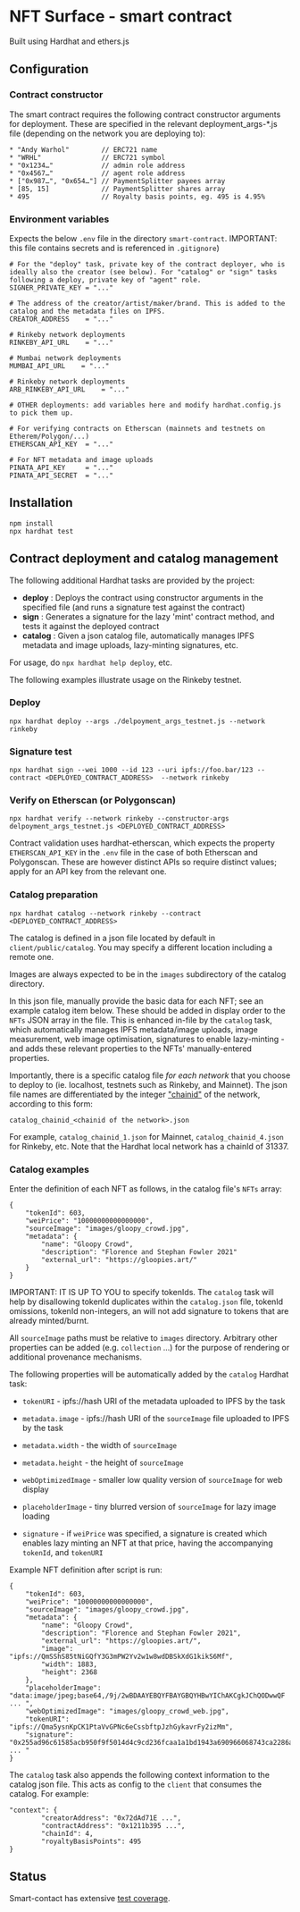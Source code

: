 # NFT Surface - smart contract

Built using Hardhat and ethers.js

## Configuration

### Contract constructor

The smart contract requires the following contract constructor arguments for deployment. These are specified in the relevant deployment_args-*.js file (depending on the network you are deploying to):

```
* "Andy Warhol"        // ERC721 name
* "WRHL"               // ERC721 symbol
* "0x1234…"            // admin role address
* "0x4567…"            // agent role address
* ["0x987…", "0x654…"] // PaymentSplitter payees array
* [85, 15]             // PaymentSplitter shares array
* 495                  // Royalty basis points, eg. 495 is 4.95%
```

### Environment variables

Expects the below `.env` file in the directory `smart-contract`. IMPORTANT: this file contains secrets and is referenced in `.gitignore`)

```
# For the "deploy" task, private key of the contract deployer, who is ideally also the creator (see below). For "catalog" or "sign" tasks following a deploy, private key of "agent" role.
SIGNER_PRIVATE_KEY = "..."

# The address of the creator/artist/maker/brand. This is added to the catalog and the metadata files on IPFS. 
CREATOR_ADDRESS    = "..."

# Rinkeby network deployments 
RINKEBY_API_URL    = "..."

# Mumbai network deployments 
MUMBAI_API_URL    = "..."

# Rinkeby network deployments 
ARB_RINKEBY_API_URL    = "..."

# OTHER deployments: add variables here and modify hardhat.config.js to pick them up.

# For verifying contracts on Etherscan (mainnets and testnets on Etherem/Polygon/...) 
ETHERSCAN_API_KEY  = "..."

# For NFT metadata and image uploads
PINATA_API_KEY     = "..."
PINATA_API_SECRET  = "..."
```

## Installation
```
npm install
npx hardhat test
```

## Contract deployment and catalog management

The following additional Hardhat tasks are provided by the project:

 * __deploy__ : Deploys the contract using constructor arguments in the specified file (and runs a signature test against the contract)
 *  __sign__ : Generates a signature for the lazy 'mint' contract method, and tests it against the deployed contract
  * __catalog__ : Given a json catalog file, automatically manages IPFS metadata and image uploads, lazy-minting signatures, etc.

For usage, do `npx hardhat help deploy`, etc.

The following examples illustrate usage on the Rinkeby testnet.

### Deploy
```
npx hardhat deploy --args ./delpoyment_args_testnet.js --network rinkeby 
```

### Signature test
```
npx hardhat sign --wei 1000 --id 123 --uri ipfs://foo.bar/123 --contract <DEPLOYED_CONTRACT_ADDRESS>  --network rinkeby
```

### Verify on Etherscan (or Polygonscan)
```
npx hardhat verify --network rinkeby --constructor-args delpoyment_args_testnet.js <DEPLOYED_CONTRACT_ADDRESS>
```
Contract validation uses hardhat-etherscan, which expects the property `ETHERSCAN_API_KEY` in the `.env` file in the case of both Etherscan and Polygonscan. These are however distinct APIs so require distinct values; apply for an API key from the relevant one.

### Catalog preparation
```
npx hardhat catalog --network rinkeby --contract <DEPLOYED_CONTRACT_ADDRESS>  
```

The catalog is defined in a json file located by default in `client/public/catalog`. You may specify a different location including a remote one. 

Images are always expected to be in the `images` subdirectory of the catalog directory.

In this json file, manually provide the basic data for each NFT; see an example catalog item below. These should be added in display order to the `NFTs` JSON array in the file. This is enhanced in-file by the `catalog` task, which automatically manages IPFS metadata/image uploads, image measurement, web image optimisation, signatures to enable lazy-minting - and adds these relevant properties to the NFTs' manually-entered properties.  

Importantly, there is a specific catalog file _for each network_ that you choose to deploy to (ie. localhost, testnets such as Rinkeby, and Mainnet). The json file names are differentiated by the integer ["chainid"](https://besu.hyperledger.org/en/stable/Concepts/NetworkID-And-ChainID/) of the network, according to this form:
```
catalog_chainid_<chainid of the network>.json
```
For example, `catalog_chainid_1.json` for Mainnet, `catalog_chainid_4.json` for Rinkeby, etc. Note that the Hardhat local network has a chainId of 31337. 

### Catalog examples

Enter the definition of each NFT as follows, in the catalog file's `NFTs` array:
```
{
    "tokenId": 603,
    "weiPrice": "10000000000000000",
    "sourceImage": "images/gloopy_crowd.jpg",
    "metadata": {
        "name": "Gloopy Crowd",
        "description": "Florence and Stephan Fowler 2021"
        "external_url": "https://gloopies.art/"
    }
}
```
IMPORTANT: IT IS UP TO YOU to specify tokenIds. The `catalog` task will help by disallowing tokenId duplicates within the `catalog.json` file, tokenId omissions, tokenId non-integers, an will not add signature to tokens that are already minted/burnt. 

All `sourceImage` paths must be relative to `images` directory. Arbitrary other properties can be added (e.g. `collection` ...) for the purpose of rendering or additional provenance mechanisms.

The following properties will be automatically added by the `catalog` Hardhat task:

* `tokenURI` - ipfs://hash URI of the metadata uploaded to IPFS by the task
* `metadata.image` - ipfs://hash URI of the `sourceImage` file uploaded to IPFS by the task
* `metadata.width` - the width of `sourceImage`
* `metadata.height` - the height of `sourceImage`
* `webOptimizedImage` - smaller low quality version of `sourceImage` for web display
* `placeholderImage` - tiny blurred version of `sourceImage` for lazy image loading   

* `signature` - if `weiPrice` was specified, a signature is created which enables lazy minting an NFT at that price, having the accompanying `tokenId`, and `tokenURI`  

Example NFT definition after script is run:
```
{
    "tokenId": 603,
    "weiPrice": "10000000000000000",
    "sourceImage": "images/gloopy_crowd.jpg",
    "metadata": {
        "name": "Gloopy Crowd",
        "description": "Florence and Stephan Fowler 2021",
        "external_url": "https://gloopies.art/",
        "image": "ipfs://QmSShS85tNiGQfY3G3mPW2Yv2w1w8wdDBSkXdG1kikS6Mf",
        "width": 1883,
        "height": 2368
    },
    "placeholderImage": "data:image/jpeg;base64,/9j/2wBDAAYEBQYFBAYGBQYHBwYIChAKCgkJChQODwwQF ... ",
    "webOptimizedImage": "images/gloopy_crowd_web.jpg",
    "tokenURI": "ipfs://Qma5ysnKpCK1PtaVvGPNc6eCssbftpJzhGykavrFy2izMm",
    "signature": "0x255ad96c61585acb950f9f5014d4c9cd236fcaa1a1bd1943a690966068743ca2286abc5ae ... "
}
```
The `catalog` task also appends the following context information to the catalog json file. This acts as config to the `client` that consumes the catalog. For example:

```
"context": {
		"creatorAddress": "0x72dAd71E ...",
		"contractAddress": "0x1211b395 ...",
		"chainId": 4,
		"royaltyBasisPoints": 495
}
```


## Status

Smart-contact has extensive [test coverage](/smart-contract/test/tests.js).
